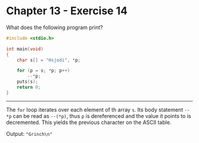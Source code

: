 # Chapter 13 - Exercise 14

What does the following program print?

```C
#include <stdio.h>

int main(void)
{
    char s[] = "Hsjodi", *p;

    for (p = s; *p; p++)
        --*p;
    puts(s);
    return 0;
}
```


---

The `for` loop iterates over each element of th array `s`.  Its body statement
`--*p` can be read as `--(*p)`, thus `p` is dereferenced and the value it
points to is decremented.  This yields the previous character on the ASCII
table.

Output: `"Grinch\n"`
